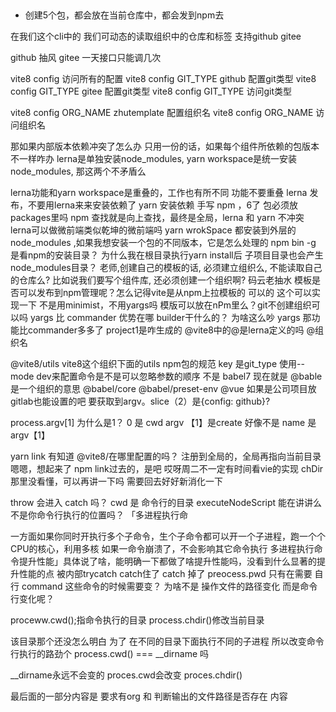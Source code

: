 ## 
- 创建5个包，都会放在当前仓库中，都会发到npm去



在我们这个cli中的
我们可动态的读取组织中的仓库和标签
支持github gitee

github 抽风
gitee 一天接口只能调几次


vite8 config 访问所有的配置
vite8 config GIT_TYPE github 配置git类型
vite8 config GIT_TYPE gitee 配置git类型
vite8 config GIT_TYPE  访问git类型

vite8 config ORG_NAME zhutemplate 配置组织名
vite8 config ORG_NAME  访问组织名







那如果内部版本依赖冲突了怎么办
只用一份的话，如果每个组件所依赖的包版本不一样咋办
lerna是单独安装node_modules, yarn workspace是统一安装node_modules, 那这两个不矛盾么

lerna功能和yarn workspace是重叠的，工作也有所不同
功能不要重叠
lerna 发布，不要用lerna来来安装依赖了
yarn 安装依赖
手写 npm ，6了
包必须放packages里吗
npm 查找就是向上查找，最终是全局，lerna 和 yarn 不冲突
lerna可以做微前端类似乾坤的微前端吗
yarn wrokSpace 都安装到外层的node_modules ,如果我想安装一个包的不同版本，它是怎么处理的
npm bin -g 是看npm的安装目录？
为什么我在根目录执行yarn install后 子项目目录也会产生node_modules目录？
老师,创建自己的模板的话, 必须建立组织么, 不能读取自己的仓库么?
比如说我们要写个组件库, 还必须创建一个组织啊?
码云老抽水
模板是否可以发布到npm管理呢？怎么记得vite是从npm上拉模板的
可以的 这个可以实现一下
不是用minimist，不用yargs吗
模版可以放在nPm里么？git不创建组织可以吗
yargs 比 commander 优势在哪
builder干什么的？
为啥这么吵
yargs 那功能比commander多多了
project1是咋生成的
@vite8中的@是lerna定义的吗
@组织名

@vite8/utils
vite8这个组织下面的utils
npm包的规范
key 是git_type
使用--mode dev来配置命令是不是可以忽略参数的顺序
不是 babel7 现在就是 @bable 是一个组织的意思
@babel/core @babel/preset-env
@vue
如果是公司项目放gitlab也能设置的吧
要获取到argv。slice（2）是{config: github}?

process.argv[1] 为什么是1？
0 是  cwd  argv 【1】是create
好像不是
name 是argv【1】

yarn link
有知道 @vite8/在哪里配置的吗？
注册到全局的，全局再指向当前目录
嗯嗯，想起来了
npm link过去的，是吧
哎呀周二不一定有时间看vie的实现
chDir那里没看懂，可以再讲一下吗
需要回去好好新消化一下



throw 会进入 catch 吗？
cwd 是  命令行的目录
executeNodeScript  能在讲讲么
不是你命令行执行的位置吗？
「多进程执行命




一方面如果你同时开执行多个子命令，生个子命令都可以开一个子进程，跑一个个CPU的核心，利用多核 
如果一命令崩溃了，不会影响其它命令执行
多进程执行命令提升性能」具体说了啥，能明确一下都做了啥提升性能吗，没看到什么显著的提升性能的点
被内部trycatch  catch住了
catch 掉了
preocess.pwd  只有在需要 自行 command 这些命令的时候需要变？ 为啥不是 操作文件的路径变化 而是命令行变化呢？

proceww.cwd();指命令执行的目录
process.chdir()修改当前目录

该目录那个还没怎么明白
为了  在不同的目录下面执行不同的子进程 所以改变命令行执行的路劲个
process.cwd() === __dirname 吗

__dirname永远不会变的
proces.cwd会改变
proces.chdir()

最后面的一部分内容是 要求有org 和 判断输出的文件路径是否存在 内容